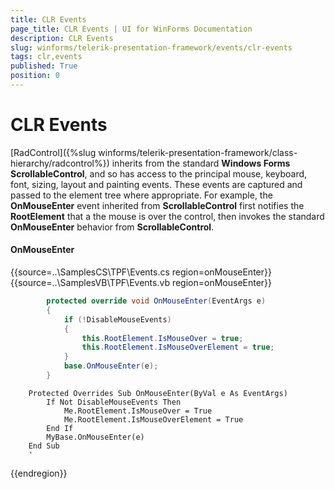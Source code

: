 ```yaml
---
title: CLR Events
page_title: CLR Events | UI for WinForms Documentation
description: CLR Events
slug: winforms/telerik-presentation-framework/events/clr-events
tags: clr,events
published: True
position: 0
---
```


# CLR Events


[RadControl]({%slug winforms/telerik-presentation-framework/class-hierarchy/radcontrol%}) inherits from the standard __Windows Forms ScrollableControl__,  and so has access to the principal mouse, keyboard, font, sizing, layout and painting events. These events are captured and passed to the element tree where appropriate. For example, the __OnMouseEnter__ event inherited from __ScrollableControl__ first notifies the __RootElement__ that a the mouse is over the control, then invokes the standard __OnMouseEnter__ behavior from __ScrollableControl__.

#### OnMouseEnter

{{source=..\SamplesCS\TPF\Events.cs region=onMouseEnter}} 
{{source=..\SamplesVB\TPF\Events.vb region=onMouseEnter}} 

````C#
        protected override void OnMouseEnter(EventArgs e)
        {
            if (!DisableMouseEvents)
            {
                this.RootElement.IsMouseOver = true;
                this.RootElement.IsMouseOverElement = true;
            }
            base.OnMouseEnter(e);
        }
````
````VB.NET
    Protected Overrides Sub OnMouseEnter(ByVal e As EventArgs)
        If Not DisableMouseEvents Then
            Me.RootElement.IsMouseOver = True
            Me.RootElement.IsMouseOverElement = True
        End If
        MyBase.OnMouseEnter(e)       
    End Sub
    '
````

{{endregion}}
